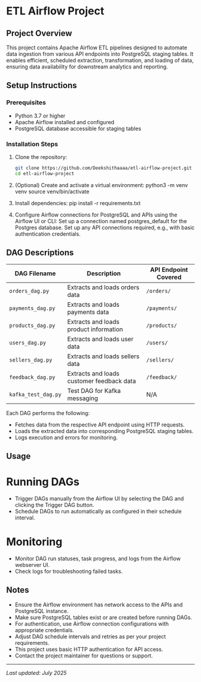 # ETL Airflow Project

## Project Overview
This project contains Apache Airflow ETL pipelines designed to automate data ingestion from various API endpoints into PostgreSQL staging tables. It enables efficient, scheduled extraction, transformation, and loading of data, ensuring data availability for downstream analytics and reporting.

## Setup Instructions

### Prerequisites
- Python 3.7 or higher
- Apache Airflow installed and configured
- PostgreSQL database accessible for staging tables

### Installation Steps
1. Clone the repository:
   ```bash
   git clone https://github.com/Deekshithaaaa/etl-airflow-project.git
   cd etl-airflow-project

2. (Optional) Create and activate a virtual environment:
python3 -m venv venv
source venv/bin/activate

3. Install dependencies:
pip install -r requirements.txt

4. Configure Airflow connections for PostgreSQL and APIs using the Airflow UI or CLI:
Set up a connection named postgres_default for the Postgres database.
Set up any API connections required, e.g., with basic authentication credentials.

## DAG Descriptions

| DAG Filename        | Description                               | API Endpoint Covered |
| ------------------- | ----------------------------------------- | -------------------- |
| `orders_dag.py`     | Extracts and loads orders data            | `/orders/`           |
| `payments_dag.py`   | Extracts and loads payments data          | `/payments/`         |
| `products_dag.py`   | Extracts and loads product information    | `/products/`         |
| `users_dag.py`      | Extracts and loads user data              | `/users/`            |
| `sellers_dag.py`    | Extracts and loads sellers data           | `/sellers/`          |
| `feedback_dag.py`   | Extracts and loads customer feedback data | `/feedback/`         |
| `kafka_test_dag.py` | Test DAG for Kafka messaging              | N/A                  |

Each DAG performs the following:
- Fetches data from the respective API endpoint using HTTP requests.
- Loads the extracted data into corresponding PostgreSQL staging tables.
- Logs execution and errors for monitoring.

## Usage
# Running DAGs
- Trigger DAGs manually from the Airflow UI by selecting the DAG and clicking the Trigger DAG button.
- Schedule DAGs to run automatically as configured in their schedule interval.
# Monitoring
- Monitor DAG run statuses, task progress, and logs from the Airflow webserver UI.
- Check logs for troubleshooting failed tasks.

## Notes
- Ensure the Airflow environment has network access to the APIs and PostgreSQL instance.
- Make sure PostgreSQL tables exist or are created before running DAGs.
- For authentication, use Airflow connection configurations with appropriate credentials.
- Adjust DAG schedule intervals and retries as per your project requirements.
- This project uses basic HTTP authentication for API access.
- Contact the project maintainer for questions or support.

---

*Last updated: July 2025*
